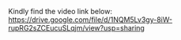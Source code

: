 Kindly find the video link below:
https://drive.google.com/file/d/1NQM5Lv3gy-8iW-rupRG2sZCEucuSLqjm/view?usp=sharing

